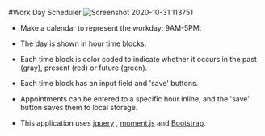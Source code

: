 #Work Day Scheduler
![Screenshot 2020-10-31 113751](https://user-images.githubusercontent.com/71414528/97787630-a0068100-1b70-11eb-9ad7-4efb2091a1bb.png)


* Make a calendar to represent the workday: 9AM-5PM.

* The day is shown in hour time blocks.

* Each time block is color coded to indicate whether it occurs in the past (gray), present (red) or future (green).

* Each time block has an input field and 'save' buttons.

* Appointments can be entered to a specific hour inline, and the 'save' button saves them to local storage.

* This application uses [jquery](https://jquery.com/) , [moment.js](https://momentjs.com/) and [Bootstrap](https://getbootstrap.com/).

